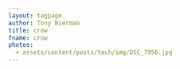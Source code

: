 ```yaml
---
layout: tagpage
author: Tony Bierman
title: crow
fname: crow
photos:
  - assets/content/posts/tech/img/DSC_7956.jpg
---
```

